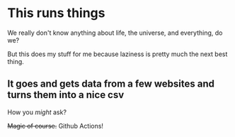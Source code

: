 # This runs things

We really don't know anything about life, the universe, and everything, do we?

But this does my stuff for me because laziness is pretty much the next best thing.

## It goes and gets data from a few websites and turns them into a nice csv

How you _might_ ask? 

~~Magic of course.~~ Github Actions! 
